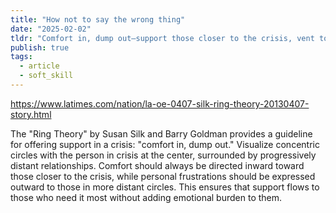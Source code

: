 ```yaml
---
title: "How not to say the wrong thing"
date: "2025-02-02"
tldr: "Comfort in, dump out—support those closer to the crisis, vent to those further away."
publish: true
tags:
  - article
  - soft_skill
---
```


https://www.latimes.com/nation/la-oe-0407-silk-ring-theory-20130407-story.html

The "Ring Theory" by Susan Silk and Barry Goldman provides a guideline for offering support in a crisis: "comfort in, dump out." Visualize concentric circles with the person in crisis at the center, surrounded by progressively distant relationships. Comfort should always be directed inward toward those closer to the crisis, while personal frustrations should be expressed outward to those in more distant circles. This ensures that support flows to those who need it most without adding emotional burden to them.